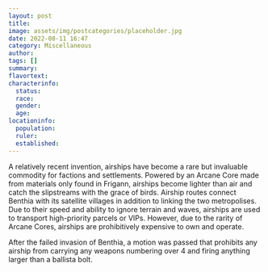 ```yaml
---
layout: post
title: 
image: assets/img/postcategories/placeholder.jpg
date: 2022-08-11 16:47
category: Miscellaneous
author: 
tags: []
summary: 
flavortext: 
characterinfo:
  status: 
  race: 
  gender: 
  age: 
locationinfo:
  population: 
  ruler: 
  established: 
---
```


A relatively recent invention, airships have become a rare but invaluable commodity for factions and settlements. Powered by an Arcane Core made from materials only found in Frigann, airships become lighter than air and catch the slipstreams with the grace of birds. Airship routes connect Benthia with its satellite villages in addition to linking the two metropolises. Due to their speed and ability to ignore terrain and waves, airships are used to transport high-priority parcels or VIPs. However, due to the rarity of Arcane Cores, airships are prohibitively expensive to own and operate.

After the failed invasion of Benthia, a motion was passed that prohibits any airship from carrying any weapons numbering over 4 and firing anything larger than a ballista bolt.